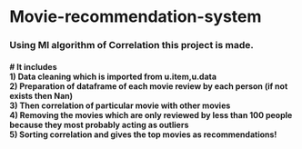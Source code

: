 # Movie-recommendation-system
<h3>Using Ml algorithm of Correlation this project is made.</h3>
<h4># It includes <br>
 1) Data cleaning which is imported from u.item,u.data <br>
 2) Preparation of dataframe of each movie review by each person (if not exists then Nan)<br>
 3) Then correlation of particular movie with other movies <br>
 4) Removing the movies which are only reviewed by less than 100 people because they most probably acting as outliers <br>
 5) Sorting correlation and gives the top movies as recommendations!</h4>
